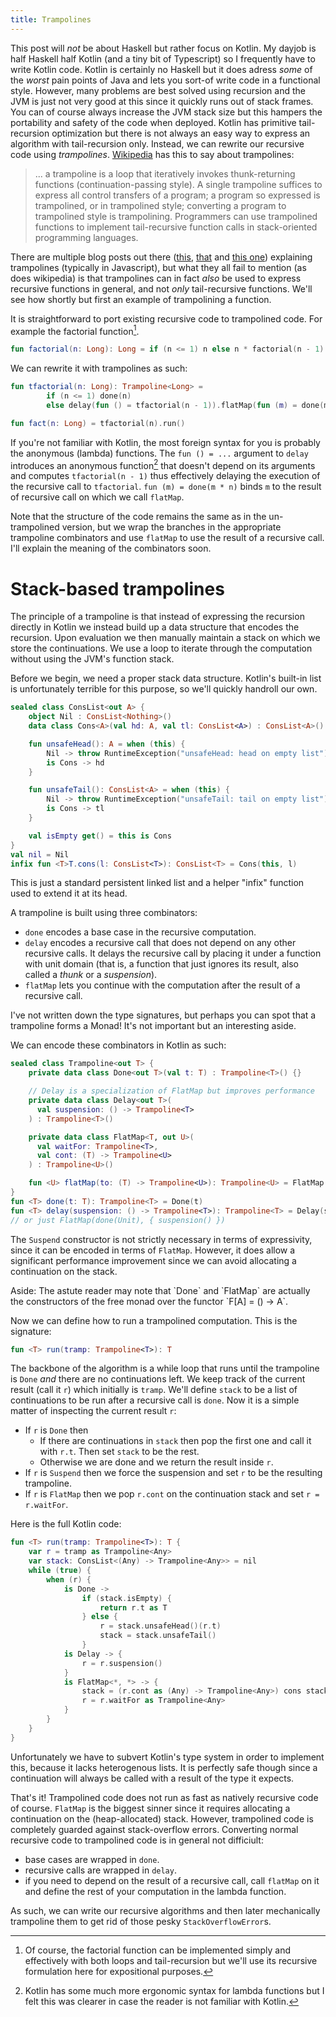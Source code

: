 ```yaml
---
title: Trampolines
---
```

This post will *not* be about Haskell but rather focus on Kotlin.
My dayjob is half Haskell half Kotlin (and a tiny bit of Typescript) so I frequently have to write Kotlin code.
Kotlin is certainly no Haskell but it does adress *some* of the *worst* pain points of Java and lets you sort-of write code in a functional style.
However, many problems are best solved using recursion and the JVM is just not very good at this since it quickly runs out of stack frames.
You can of course always increase the JVM stack size but this hampers the portability and safety of the code when deployed.
Kotlin has primitive tail-recursion optimization but there is not always an easy way to express an algorithm with tail-recursion only.
Instead, we can rewrite our recursive code using *trampolines*.
[Wikipedia][1] has this to say about trampolines:

> ... a trampoline is a loop that iteratively invokes thunk-returning functions (continuation-passing style). A single trampoline suffices to express all control transfers of a program; a program so expressed is trampolined, or in trampolined style; converting a program to trampolined style is trampolining. Programmers can use trampolined functions to implement tail-recursive function calls in stack-oriented programming languages.

There are multiple blog posts out there ([this][2], [that][3] and [this one][4]) explaining trampolines (typically in Javascript), but what they all fail to mention (as does wikipedia) is that trampolines can in fact *also* be used to express recursive functions in general, and not *only* tail-recursive functions.
We'll see how shortly but first an example of trampolining a function.

It is straightforward to port existing recursive code to trampolined code.
For example the factorial function[^fn1].

```kotlin
fun factorial(n: Long): Long = if (n <= 1) n else n * factorial(n - 1)
```

We can rewrite it with trampolines as such:

```kotlin
fun tfactorial(n: Long): Trampoline<Long> =
        if (n <= 1) done(n)
        else delay(fun () = tfactorial(n - 1)).flatMap(fun (m) = done(m * n))

fun fact(n: Long) = tfactorial(n).run()
```

If you're not familiar with Kotlin, the most foreign syntax for you is probably the anonymous (lambda) functions.
The `fun () = ...` argument to `delay` introduces an anonymous function[^fn2] that doesn't depend on its arguments and computes `tfactorial(n - 1)` thus effectively delaying the execution of the recursive call to `tfactorial`.
`fun (m) = done(m * n)` binds `m` to the result of recursive call on which we call `flatMap`.

Note that the structure of the code remains the same as in the un-trampolined version, but we wrap the branches in the appropriate trampoline combinators and use `flatMap` to use the result of a recursive call.
I'll explain the meaning of the combinators soon.

# Stack-based trampolines
The principle of a trampoline is that instead of expressing the recursion directly in Kotlin we instead build up a data structure that encodes the recursion.
Upon evaluation we then manually maintain a stack on which we store the continuations.
We use a loop to iterate through the computation without using the JVM's function stack.

Before we begin, we need a proper stack data structure.
Kotlin's built-in list is unfortunately terrible for this purpose, so we'll quickly handroll our own.

```kotlin
sealed class ConsList<out A> {
    object Nil : ConsList<Nothing>()
    data class Cons<A>(val hd: A, val tl: ConsList<A>) : ConsList<A>()

    fun unsafeHead(): A = when (this) {
        Nil -> throw RuntimeException("unsafeHead: head on empty list")
        is Cons -> hd
    }

    fun unsafeTail(): ConsList<A> = when (this) {
        Nil -> throw RuntimeException("unsafeTail: tail on empty list")
        is Cons -> tl
    }

    val isEmpty get() = this is Cons
}
val nil = Nil
infix fun <T>T.cons(l: ConsList<T>): ConsList<T> = Cons(this, l)
```
This is just a standard persistent linked list and a helper "infix" function used to extend it at its head.

A trampoline is built using three combinators:

- `done` encodes a base case in the recursive computation.
- `delay` encodes a recursive call that does not depend on any other recursive calls.
   It delays the recursive call by placing it under a function with unit domain (that is, a function that just ignores its result, also called a *thunk* or a *suspension*).
- `flatMap` lets you continue with the computation after the result of a recursive call.

I've not written down the type signatures, but perhaps you can spot that a trampoline forms a Monad!
It's not important but an interesting aside.

We can encode these combinators in Kotlin as such:

```kotlin
sealed class Trampoline<out T> {
    private data class Done<out T>(val t: T) : Trampoline<T>() {}

    // Delay is a specialization of FlatMap but improves performance
    private data class Delay<out T>(
      val suspension: () -> Trampoline<T>
    ) : Trampoline<T>()

    private data class FlatMap<T, out U>(
      val waitFor: Trampoline<T>,
      val cont: (T) -> Trampoline<U>
    ) : Trampoline<U>()

    fun <U> flatMap(to: (T) -> Trampoline<U>): Trampoline<U> = FlatMap(this, to)
}
fun <T> done(t: T): Trampoline<T> = Done(t)
fun <T> delay(suspension: () -> Trampoline<T>): Trampoline<T> = Delay(suspension)
// or just FlatMap(done(Unit), { suspension() })
```

The `Suspend` constructor is not strictly necessary in terms of expressivity, since it can be encoded in terms of `FlatMap`.
However, it does allow a significant performance improvement since we can avoid allocating a continuation on the stack.

<aside class="notice">
Aside: The astute reader may note that `Done` and `FlatMap` are actually the constructors of the free monad over the functor `F[A] = () → A`.
</aside>

Now we can define how to run a trampolined computation. This is the signature:

```kotlin
fun <T> run(tramp: Trampoline<T>): T
```
The backbone of the algorithm is a while loop that runs until the trampoline is `Done` *and* there are no continuations left.
We keep track of the current result (call it `r`) which initially is `tramp`.
We'll define `stack` to be a list of continuations to be run after a recursive call is `done`.
Now it is a simple matter of inspecting the current result `r`:

- If `r` is `Done` then
  - If there are continuations in `stack` then pop the first one and call it with `r.t`.
    Then set `stack` to be the rest.
  - Otherwise we are done and we return the result inside `r`.
- If `r` is `Suspend` then we force the suspension and set `r` to be the resulting trampoline.
- If `r` is `FlatMap` then we pop `r.cont` on the continuation stack and set `r = r.waitFor`.

Here is the full Kotlin code:

```kotlin
fun <T> run(tramp: Trampoline<T>): T {
    var r = tramp as Trampoline<Any>
    var stack: ConsList<(Any) -> Trampoline<Any>> = nil
    while (true) {
        when (r) {
            is Done ->
                if (stack.isEmpty) {
                    return r.t as T
                } else {
                    r = stack.unsafeHead()(r.t)
                    stack = stack.unsafeTail()
                }
            is Delay -> {
                r = r.suspension()
            }
            is FlatMap<*, *> -> {
                stack = (r.cont as (Any) -> Trampoline<Any>) cons stack
                r = r.waitFor as Trampoline<Any>
            }
        }
    }
}
```

Unfortunately we have to subvert Kotlin's type system in order to implement this, because it lacks heterogenous lists.
It is perfectly safe though since a continuation will always be called with a result of the type it expects.

That's it!
Trampolined code does not run as fast as natively recursive code of course.
`FlatMap` is the biggest sinner since it requires allocating a continuation on the (heap-allocated) stack.
However, trampolined code is completely guarded against stack-overflow errors.
Converting normal recursive code to trampolined code is in general not difficiult:

- base cases are wrapped in `done`.
- recursive calls are wrapped in `delay`.
- if you need to depend on the result of a recursive call, call `flatMap` on it and define the rest of your computation in the lambda function.

As such, we can write our recursive algorithms and then later mechanically trampoline them to get rid of those pesky `StackOverflowError`s.

[1]:https://en.wikipedia.org/wiki/Trampoline_(computing)
[2]:https://blog.logrocket.com/using-trampolines-to-manage-large-recursive-loops-in-javascript-d8c9db095ae3
[3]:https://www.datchley.name/recursion-tail-calls-and-trampolines/
[4]:http://raganwald.com/2013/03/28/trampolines-in-javascript.html
[^fn1]: Of course, the factorial function can be implemented simply and effectively with both loops and tail-recursion but we'll use its recursive formulation here for expositional purposes.
[^fn2]: Kotlin has some much more ergonomic syntax for lambda functions but I felt this was clearer in case the reader is not familiar with Kotlin.
